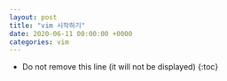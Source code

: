 ```yaml
---
layout: post
title: "vim 시작하기"
date: 2020-06-11 00:00:00 +0000
categories: vim
---
```


* Do not remove this line (it will not be displayed) 
{:toc}

[jekyll-docs]: http://jekyllrb.com/docs/home
[jekyll-gh]:   https://github.com/jekyll/jekyll
[jekyll-talk]: https://talk.jekyllrb.com/
